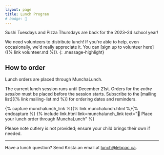 ```yaml
---
layout: page
title: Lunch Program
# badge: 🍕
---
```


Sushi Tuesdays and Pizza Thursdays are back for the 2023–24 school year!

We need volunteers to distribute lunch! If you're able to help, even occasionally, we'd really appreciate it. You can [sign up to volunteer here]({% link volunteer.md %}).
{: .message-highlight}

## How to order

Lunch orders are placed through MunchaLunch.

The current lunch session runs until December 21st. Orders for the _entire session_ must be placed before the session starts. Subscribe to the [mailing list]({% link mailing-list.md %}) for ordering dates and reminders.

{% capture munchalunch_link %}{% link munchalunch.html %}{% endcapture %}
{% include link.html link=munchalunch_link text="🥪 Place your lunch order through MunchaLunch" %}

Please note cutlery is not provided; ensure your child brings their own if needed.

---

Have a lunch question? Send Krista an email at [lunch@lebpac.ca](mailto:lunch@lebpac.ca).